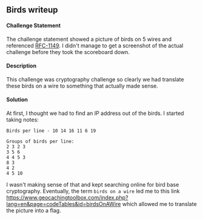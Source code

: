 ## Birds writeup

#### Challenge Statement

The challenge statement showed a picture of birds on 5 wires and referenced [RFC-1149](https://tools.ietf.org/html/rfc1149). I didn't manage to get a screenshot of the actual challenge before they took the scoreboard down.

#### Description

This challenge was cryptography challenge so clearly we had translate these birds on a wire to something that actually made sense.

#### Solution

At first, I thought we had to find an IP address out of the birds. I started taking notes:

```
Birds per line - 10 14 16 11 6 19

Groups of birds per line:
2 3 2 3
3 5 6
4 4 5 3
8 3
4 2
4 5 10
```

I wasn't making sense of that and kept searching online for bird base cryptography. Eventually, the term `birds on a wire` led me to this link https://www.geocachingtoolbox.com/index.php?lang=en&page=codeTables&id=birdsOnAWire which allowed me to translate the picture into a flag.
